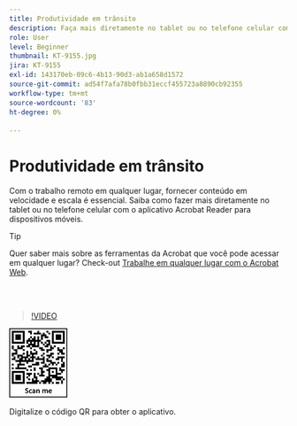 ```yaml
---
title: Produtividade em trânsito
description: Faça mais diretamente no tablet ou no telefone celular com o aplicativo Acrobat Reader para dispositivos móveis
role: User
level: Beginner
thumbnail: KT-9155.jpg
jira: KT-9155
exl-id: 143170eb-09c6-4b13-90d3-ab1a658d1572
source-git-commit: ad54f7afa78b0fbb31eccf455723a8890cb92355
workflow-type: tm+mt
source-wordcount: '83'
ht-degree: 0%

---
```


# Produtividade em trânsito

Com o trabalho remoto em qualquer lugar, fornecer conteúdo em velocidade e escala é essencial. Saiba como fazer mais diretamente no tablet ou no telefone celular com o aplicativo Acrobat Reader para dispositivos móveis.

>[!TIP]
>
>Quer saber mais sobre as ferramentas da Acrobat que você pode acessar em qualquer lugar? Check-out [Trabalhe em qualquer lugar com o Acrobat Web](acrobatweb.md).

<br> 

>[!VIDEO](https://video.tv.adobe.com/v/337972?quality=12&learn=on&hidetitle=true)

![Código QR](../assets/Acrobatqrcode.jpg)

Digitalize o código QR para obter o aplicativo.
